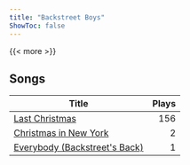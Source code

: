 ```yaml
---
title: "Backstreet Boys"
ShowToc: false
---
```


{{< more >}}

## Songs
Title | Plays 
----- | -----: 
[Last Christmas](/songs/last-christmas) | 156
[Christmas in New York](/songs/christmas-in-new-york) | 2
[Everybody (Backstreet's Back)](/songs/everybody-backstreets-back) | 1


